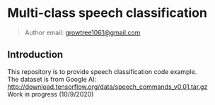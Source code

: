 # Multi-class speech classification
> Author email: growtree1061@gmail.com
## Introduction
This repository is to provide speech classification code example. \
The dataset is from Google AI: http://download.tensorflow.org/data/speech_commands_v0.01.tar.gz \
Work in progress (10/9/2020)
